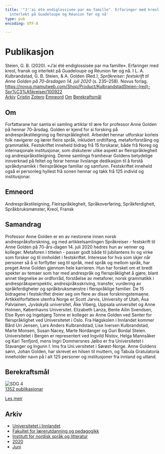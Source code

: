 ```yaml
---
title: '"J''ai été endiglossisée par ma famille". Erfaringer med kreol, fransk og
  interlekt på Guadeloupe og Réunion før og nå'
type: pub
encoding: UTF-8

---
```

<h1>Publikasjon</h1>
<article id="csl-bib-container-8ZI7B23B" class="csl-bib-container">
  <div class="csl-bib-body"> <div class="csl-entry">Steien, G. B. (2020). «J’ai été endiglossisée par ma famille». Erfaringer med kreol, fransk og interlekt på Guadeloupe og Réunion før og nå. I L. A. Kulbrandstad, G. B. Steien, &#38; A. Golden (Red.), <i>Språkreiser: festskrift til Anne Golden på 70-årsdagen 14. juli 2020</i> (s. 235–258). Novus forlag. <a href="https://novus.mamutweb.com/Shop/Product/KulbrandstadSteien-(red)-Spr%C3%A5kreiser/100922">https://novus.mamutweb.com/Shop/Product/KulbrandstadSteien-(red)-Spr%C3%A5kreiser/100922</a></div> </div>
  <div class="csl-bib-buttons">
    <a href="#taxonomy-article-8ZI7B23B" alt="archive" class="csl-bib-button">Arkiv</a>
    <a href="https://app.cristin.no/results/show.jsf?id=1817226" alt="Cristin" class="csl-bib-button">Cristin</a>
    <a href="http://zotero.org/groups/5881554/items/8ZI7B23B" alt="Zotero" class="csl-bib-button">Zotero</a>
    <a href="#keywords-article-8ZI7B23B" alt="keywords" class="csl-bib-button">Emneord</a>
    <a href="#about-article-8ZI7B23B" alt="about_pub" class="csl-bib-button">Om</a>
    <a href="#sdg-article-8ZI7B23B" alt="sdg" class="csl-bib-button">Berekraftsmål</a>
  </div>
  <div id="csl-bib-meta-container-8ZI7B23B"></div>
</article>
<div id="csl-bib-meta-8ZI7B23B" class="csl-bib-meta">
  <article id="about-article-8ZI7B23B" class="about_pub-article">
    <h1>Om</h1>
    Forfattarane har samla ei samling artiklar til ære for professor Anne Golden på hennar 70-årsdag. Golden er kjend for si forsking på andrespråkstileigning og fleirspråklegheit. Arbeidet hennar utforskar korleis folk navigerer og lærer fleire språk, inkludert ordtilfang, metaforforståing og grammatikk. Festskriftet inneheld bidrag frå 15 forskarar, både frå Noreg og internasjonale institusjonar, som diskuterer ulike aspekt av fleirspråklegheit og andrespråkstileigning. Denne samlinga framhevar Goldens betydelige innverknad på feltet og feirar hennar livslange dedikasjon til å forstå språkdynamikk i fleirspråklege familiar og samfunn. Festskriftet inneheld også ei personleg hyllest frå sonen hennar og takk frå 125 individ og institusjonar.
  </article>
  <article id="keywords-article-8ZI7B23B" class="keywords-article">
    <h1>Emneord</h1>
    Andrespråkstileigning, Fleirspråklegheit, Språkoverføring, Språkferdigheit, Språkbruksmønster, Kreol, Fransk
  </article>
  <article id="abstract-article-8ZI7B23B" class="abstract-article">
    <h1>Samandrag</h1>
    Professor Anne Golden er en av nestorene innen norsk andrespråksforskning, og med artikkelsamlingen Språkreiser - festskrift til Anne Golden på 70-års-dagen 14. juli 2020 hedres hun av venner og kolleger. Metaforen i tittelen - passer godt både til jubilantens liv og virke som forsker og til innholdet i festskriftet. Interesse for hva som skjer når personer så å si forflytter seg til språk, med språk og mellom språk, har preget Anne Golden gjennom hele karrieren. Hun har forsket om et bredt spekter av temaer som har med andrespråk og flerspråklighet å gjøre, blant annet tilegnelse av ordforråd, forståelse av metaforer, norsk grammatikk i andrespråksperspektiv, andrespråksskriving, transfer, vurdering av språkferdigheter og språkbruksmønstre i flerspråklige familier. De 15 bidragene i festskriftet dreier seg om flere av disse forskningstemaene. Artikkelforfattere utenfra Norge er Scott Jarvis, University of Utah, Åsa Palviainen, Jyväskylä universitet, Åke Viberg, Uppsala universitet og Anne Holmen, Københavns Universitet. Elizabeth Lanza, Bente Ailin Svendsen, Else Ryen og Ingebjørg Tonne er kolleger av Anne Golden ved Senter for flerspråklighet ved Universitetet i Oslo. Fra Høgskolen i Innlandet kommer Bård Uri Jensen, Lars Anders Kulbrandstad, Lise Iversen Kulbrandstad, Marte Monsen, Susan Nacey, Marte Nordanger og Guri Bordal Steien. Universitetet i Bergen er representert ved Ingvild Nistov, Helga Mannsåker og Kari Tenfjord, mens Ingri Dommersnes Jølbo er fra Universitetet i Stavanger og Ingunn I. Ims fra Uni.versitetet i Sørøst-Norge. Anne Goldens sønn, Johan Golden, har skrevet en hilsen til muttern, og Tabula Gratulatoria inneholder navn på i alt 125 personer og institusjoner fra innland og utland.
  </article>
  <article id="sdg-article-8ZI7B23B" class="sdg-article">
    <h1>Berekraftsmål</h1>
    <div class="sdg-container"><div id="sdg4" class="sdg">
        <img src="{{< params subfolder >}}images/sdg/sdg04_nn.png" class="image" alt="SDG 4">
        <div class="sdg-overlay">
          <a href="{{< params subfolder >}}nn/archive/?sdg=4#archive" class="sdg-publication-count"><span>1352</span> publikasjonar</a>
          <p><a href="https://fn.no/om-fn/fns-baerekraftsmaal/god-utdanning?lang=nno-NO" class="sdg-read-more">Les meir</a></p>
        </div>
      </div></div>
  </article>
  <article id="taxonomy-article-8ZI7B23B" class="taxonomy-article">
    <h1>Arkiv</h1>
    <ul>
      <li><a href="{{< params subfolder >}}nn/archive/?key=3DCRN523">Universitetet i Innlandet</a></li>
      <li><a href="{{< params subfolder >}}nn/archive/?key=WYNZA47F">Fakultet for lærerutdanning og pedagogikk</a></li>
      <li><a href="{{< params subfolder >}}nn/archive/?key=T9U6ILTU">Institutt for nordisk språk og litteratur</a></li>
      <li><a href="{{< params subfolder >}}nn/archive/?key=3QDN8XNL">2020</a></li>
      <li><a href="{{< params subfolder >}}nn/archive/?key=TQ348DLH">Juni</a></li>
    </ul>
  </article>
</div>

